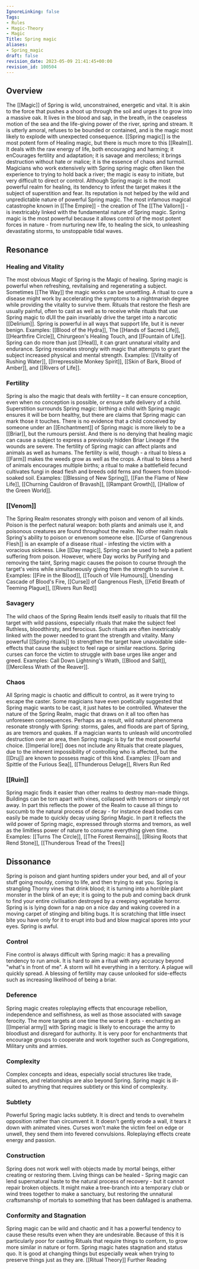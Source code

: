 ```yaml
---
IgnoreLinking: false
Tags:
- Rules
- Magic-Theory
- Magic
Title: Spring magic
aliases:
- Spring_magic
draft: false
revision_date: 2023-05-09 21:41:45+00:00
revision_id: 100504
---
```


## Overview
The [[Magic]] of Spring is wild, unconstrained, energetic and vital. It is akin to the force that pushes a shoot up through the soil and urges it to grow into a massive oak. It lives in the blood and sap, in the breath, in the ceaseless motion of the sea and the life-giving power of the river, spring and stream. It is utterly amoral, refuses to be bounded or contained, and is the magic most likely to explode with unexpected consequence.
[[Spring magic]] is the most potent form of Healing magic, but there is much more to this [[Realm]]. It deals with the raw energy of life, both encouraging and harming; it enCourages fertility and adaptation; it is savage and merciless; it brings destruction without hate or malice; it is the essence of chaos and turmoil. Magicians who work extensively with Spring spring magic often liken the experience to trying to hold back a river; the magic is easy to initiate, but very difficult to direct or control.
Although Spring magic is the most powerful realm for healing, its tendency to infest the target makes it the subject of superstition and fear. Its reputation is not helped by the wild and unpredictable nature of powerful Spring magic. The most infamous magical catastrophe known in [[The Empire]] - the creation of The [[The Vallorn]] - is inextricably linked with the fundamental nature of Spring magic. 
Spring magic is the most powerful because it allows control of the most potent forces in nature - from nurturing new life, to healing the sick, to unleashing devastating storms, to unstoppable tidal waves.
## Resonance
### Healing and Vitality
The most obvious Magic of Spring is the Magic of healing. Spring magic is powerful when refreshing, revitalising and regenerating a subject. Sometimes [[The Way]] the magic works can be unsettling. A ritual to cure a disease might work by accelerating the symptoms to a nightmarish degree while providing the vitality to survive them. Rituals that restore the flesh are usually painful, often to cast as well as to receive while rituals that use Spring magic to dUll the pain invariably drive the target into a narcotic [[Delirium]]. Spring is powerful in all ways that support life, but it is never benign.
Examples: [[Blood of the Hydra]], The [[Hands of Sacred Life]], [[Hearthfire Circle]], Chirurgeon's Healing Touch, and [[Fountain of Life]].
Spring can do more than just [[Heal]], it can grant unnatural vitality and endurance. Spring resonates strongly with magic that attempts to grant the subject increased physical and mental strength. 
Examples: [[Vitality of Rushing Water]], [[Irrepressible Monkey Spirit]], [[Skin of Bark, Blood of Amber]], and [[Rivers of Life]].
### Fertility
Spring is also the magic that deals with fertility – it can ensure conception, even when no conception is possible, or ensure safe delivery of a child. Superstition surrounds Spring magic: birthing a child with Spring magic ensures it will be born healthy, but there are claims that Spring magic can mark those it touches. There is no evidence that a child conceived by someone under an [[Enchantment]] of Spring magic is more likely to be a [[Briar]], but the rumours persist. And there is no denying that healing magic can cause a subject to express a previously hidden Briar Lineage if the wounds are severe. 
The fertility of Spring magic can affect plants and animals as well as humans. The fertility is wild, though - a ritual to bless a [[Farm]] makes the weeds grow as well as the crops. A ritual to bless a herd of animals encourages multiple births; a ritual to make a battlefield fecund cultivates fungi in dead flesh and breeds odd ferns and flowers from blood-soaked soil.
Examples: [[Blessing of New Spring]], [[Fan the Flame of New Life]], [[Churning Cauldron of Bravash]], [[Rampant Growth]], [[Hallow of the Green World]].
### [[Venom]]
The Spring Realm resonates strongly with poison and venom of all kinds. Poison is the perfect natural weapon: both plants and animals use it, and poisonous creatures are found throughout the realm. No other realm rivals Spring's ability to poison or envenom someone else. [[Curse of Gangrenous Flesh]] is an example of a disease ritual - infesting the victim with a voracious sickness.
Like [[Day magic]], Spring can be used to help a patient suffering from poison. However, where Day works by Purifying and removing the taint, Spring magic causes the poison to course through the target's veins while simultaneously giving them the strength to survive it. 
Examples: [[Fire in the Blood]], [[Touch of Vile Humours]], Unending Cascade of Blood's Fire, [[Curse]] of Gangrenous Flesh, [[Fetid Breath of Teeming Plague]], [[Rivers Run Red]]
### Savagery
The wild chaos of the Spring Realm lends itself easily to rituals that fill the target with wild passions, especially rituals that make the subject feel Ruthless, bloodthirsty, and ferocious. Such rituals are often inextricably linked with the power needed to grant the strength and vitality. Many powerful [[Spring rituals]] to strengthen the target have unavoidable side-effects that cause the subject to feel rage or similar reactions. Spring curses can force the victim to struggle with base urges like anger and greed.
Examples: Call Down Lightning's Wrath, [[Blood and Salt]], [[Merciless Wrath of the Reaver]].
### Chaos
All Spring magic is chaotic and difficult to control, as it were trying to escape the caster. Some magicians have even poetically suggested that Spring magic wants to be cast, it just hates to be controlled. Whatever the nature of the Spring Realm, magic that draws on it all too often has unforeseen consequences. Perhaps as a result, wild natural phenomena resonate strongly with Spring: storms, gales, and floods are part of Spring, as are tremors and quakes. If a magician wants to unleash wild uncontrolled destruction over an area, then Spring magic is by far the most powerful choice.
[[Imperial lore]] does not include any Rituals that create plagues, due to the inherent impossibility of controlling who is affected, but the [[Druj]] are known to possess magic of this kind. 
Examples: [[Foam and Spittle of the Furious Sea]], [[Thunderous Deluge]], Rivers Run Red
### [[Ruin]]
Spring magic finds it easier than other realms to destroy man-made things. Buildings can be torn apart with vines, collapsed with tremors or simply rot away. In part this reflects the power of the Realm to cause all things to succumb to the natural process of decay - for instance dead bodies can easily be made to quickly decay using Spring Magic. In part it reflects the wild power of Spring magic, expressed through storms and tremors, as well as the limitless power of nature to consume everything given time.
Examples: [[Turns The Circle]], [[The Forest Remains]], [[Rising Roots that Rend Stone]], [[Thunderous Tread of the Trees]]
## Dissonance
Spring is poison and giant hunting spiders under your bed, and all of your stuff going mouldy, coming to life, and then trying to eat you. Spring is strangling Thorny vines that drink blood; it is turning into a horrible plant monster in the blink of an eye; it is going to the pub and coming back drunk to find your entire civilisation destroyed by a creeping vegetable horror. Spring is is lying down for a nap on a nice day and waking covered in a moving carpet of stinging and biting bugs. It is scratching that little insect bite you have only for it to erupt into bud and blow magical spores into your eyes. Spring is awful.
### Control
Fine control is always difficult with Spring magic: it has a prevailing tendency to run amok. It is hard to aim a ritual with any accuracy beyond "what's in front of me". A storm will hit everything in a territory. A plague will quickly spread. A blessing of fertility may cause unlooked for side-effects such as increasing likelihood of being a briar.
### Deference
Spring magic creates roleplaying effects that encourage rebellion, independence and selfishness, as well as those associated with savage ferocity. The more targets at one time the worse it gets - enchanting an [[Imperial army]] with Spring magic is likely to encourage the army to bloodlust and disregard for authority. It is very poor for enchantments that encourage groups to cooperate and work together such as Congregations, Military units and armies.
### Complexity
Complex concepts and ideas, especially social structures like trade, alliances, and relationships are also beyond Spring. Spring magic is ill-suited to anything that requires subtlety or this kind of complexity.
### Subtlety
Powerful Spring magic lacks subtlety. It is direct and tends to overwhelm opposition rather than circumvent it. It doesn't gently erode a wall, it tears it down with animated vines. Curses won't make the victim feel on edge or unwell, they send them into fevered convulsions. Roleplaying effects create energy and passion.
### Construction
Spring does not work well with objects made by mortal beings, either creating or restoring them. Living things can be healed - Spring magic can lend supernatural haste to the natural process of recovery - but it cannot repair broken objects. It might make a tree-branch into a temporary club or wind trees together to make a sanctuary, but restoring the unnatural craftsmanship of mortals to something that has been daMaged is anathema.
### Conformity and Stagnation
Spring magic can be wild and chaotic and it has a powerful tendency to cause these results even when they are undesirable. Because of this it is particularly poor for casting Rituals that require things to conform, to grow more similar in nature or form. Spring magic hates stagnation and status quo. It is good at changing things but especially weak when trying to preserve things just as they are.
[[Ritual Theory]] Further Reading